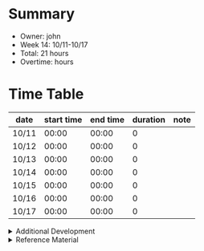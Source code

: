 # Summary
* Owner: john
* Week 14: 10/11-10/17
* Total: 21  hours
* Overtime:  hours

# Time Table
| date  | start time  | end time | duration  |  note |
|---|---|---|---|---|
| 10/11 | 00:00 | 00:00 | 0 | 
| 10/12 | 00:00 | 00:00 | 0 | 
| 10/13 | 00:00 | 00:00 | 0 | 
| 10/14 | 00:00 | 00:00 | 0 | 
| 10/15 | 00:00 | 00:00 | 0 | 
| 10/16 | 00:00 | 00:00 | 0 | 
| 10/17 | 00:00 | 00:00 | 0 | 

<details>
  <summary>Additional Development </summary>

-  hours


</details>

<details>
  <summary>Reference Material </summary>
  
-

</details>
